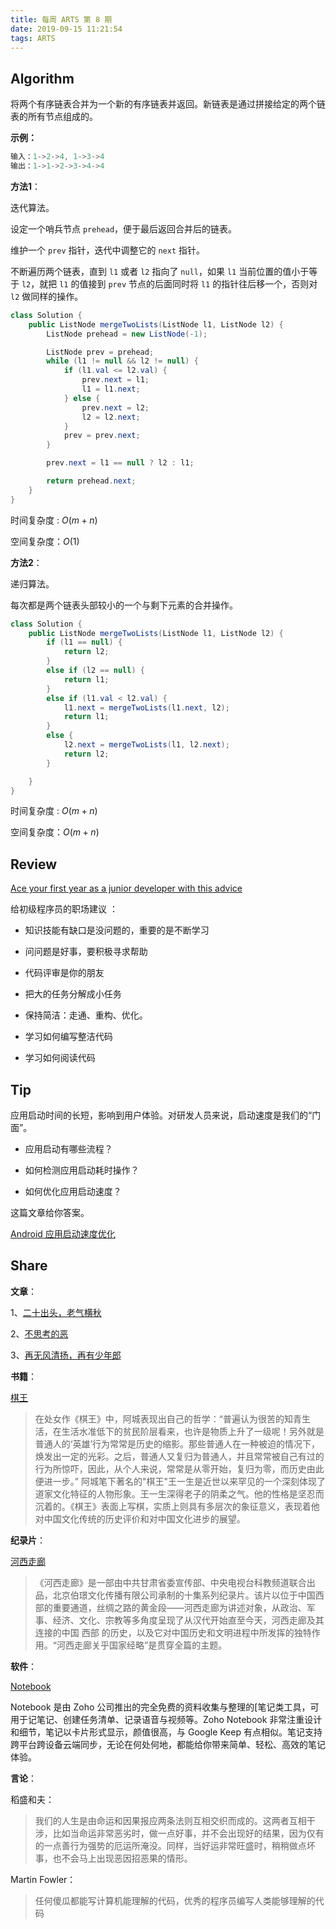 ```yaml
---
title: 每周 ARTS 第 8 期
date: 2019-09-15 11:21:54
tags: ARTS
---
```


## Algorithm

将两个有序链表合并为一个新的有序链表并返回。新链表是通过拼接给定的两个链表的所有节点组成的。 

**示例：**

```java
输入：1->2->4, 1->3->4
输出：1->1->2->3->4->4
```

**方法1**：

迭代算法。

设定一个哨兵节点 `prehead`，便于最后返回合并后的链表。

维护一个 `prev` 指针，迭代中调整它的 `next` 指针。

不断遍历两个链表，直到 `l1` 或者 `l2` 指向了 `null`，如果 `l1` 当前位置的值小于等于 `l2`，就把 `l1` 的值接到 `prev` 节点的后面同时将 `l1` 的指针往后移一个，否则对 `l2` 做同样的操作。

```java
class Solution {
    public ListNode mergeTwoLists(ListNode l1, ListNode l2) {
        ListNode prehead = new ListNode(-1);

        ListNode prev = prehead;
        while (l1 != null && l2 != null) {
            if (l1.val <= l2.val) {
                prev.next = l1;
                l1 = l1.next;
            } else {
                prev.next = l2;
                l2 = l2.next;
            }
            prev = prev.next;
        }

        prev.next = l1 == null ? l2 : l1;

        return prehead.next;
    }
}
```

时间复杂度 : $O(m+n)$

空间复杂度：$O(1)$

**方法2**：

递归算法。

每次都是两个链表头部较小的一个与剩下元素的合并操作。

```java
class Solution {
    public ListNode mergeTwoLists(ListNode l1, ListNode l2) {
        if (l1 == null) {
            return l2;
        }
        else if (l2 == null) {
            return l1;
        }
        else if (l1.val < l2.val) {
            l1.next = mergeTwoLists(l1.next, l2);
            return l1;
        }
        else {
            l2.next = mergeTwoLists(l1, l2.next);
            return l2;
        }

    }
}
```

时间复杂度 : $O(m+n)$

空间复杂度：$O(m+n)$

## Review

[Ace your first year as a junior developer with this advice](https://www.freecodecamp.org/news/ace-your-first-year-as-a-junior-developer-with-this-advice-bbc68b6fe2d9/)

给初级程序员的职场建议 ： 

- 知识技能有缺口是没问题的，重要的是不断学习

- 问问题是好事，要积极寻求帮助

- 代码评审是你的朋友

- 把大的任务分解成小任务

- 保持简洁：走通、重构、优化。

- 学习如何编写整洁代码

- 学习如何阅读代码

## Tip

应用启动时间的长短，影响到用户体验。对研发人员来说，启动速度是我们的“门面”。

- 应用启动有哪些流程？

- 如何检测应用启动耗时操作？

- 如何优化应用启动速度？

这篇文章给你答案。

[Android 应用启动速度优化](http://wuzhangyang.com/2019/09/09/android-launch-time-performance-optimization/)

## Share

**文章**：

1、[二十出头，老气横秋](https://mp.weixin.qq.com/s/mX8aphHjd-LshjjuP0s5uQ)

2、[不思考的恶](https://mp.weixin.qq.com/s/W9NYqhHddtnV7h-_NbspJQ)

3、[再无风清扬，再有少年郎](https://mp.weixin.qq.com/s/NG1tbz6N-yC9RgGCElSdpg)

**书籍**：

[棋王](https://book.douban.com/subject/1020961/)

> 在处女作《棋王》中，阿城表现出自己的哲学：“普遍认为很苦的知青生活，在生活水准低下的贫民阶层看来，也许是物质上升了一级呢！另外就是普通人的‘英雄’行为常常是历史的缩影。那些普通人在一种被迫的情况下，焕发出一定的光彩。之后，普通人又复归为普通人，并且常常被自己有过的行为所惊吓，因此，从个人来说，常常是从零开始，复归为零，而历史由此便进一步。” 阿城笔下著名的"棋王"王一生是近世以来罕见的一个深刻体现了道家文化特征的人物形象。王一生深得老子的阴柔之气。他的性格是坚忍而沉着的。《棋王》表面上写棋，实质上则具有多层次的象征意义，表现着他对中国文化传统的历史评价和对中国文化进步的展望。

**纪录片**：

[河西走廊](https://movie.douban.com/subject/24736278/)

> 《河西走廊》是一部由中共甘肃省委宣传部、中央电视台科教频道联合出品，北京伯璟文化传播有限公司承制的十集系列纪录片。该片以位于中国西部的重要通道，丝绸之路的黄金段——河西走廊为讲述对象，从政治、军事、经济、文化、宗教等多角度呈现了从汉代开始直至今天，河西走廊及其连接的中国 西部 的历史，以及它对中国历史和文明进程中所发挥的独特作用。“河西走廊关乎国家经略”是贯穿全篇的主题。

**软件**：

[Notebook](https://www.zoho.com/notebook/)

Notebook 是由 Zoho 公司推出的完全免费的资料收集与整理的[笔记类工具，可用于记笔记、创建任务清单、记录语音与视频等。Zoho Notebook 非常注重设计和细节，笔记以卡片形式显示，颜值很高，与 Google Keep 有点相似。笔记支持跨平台跨设备云端同步，无论在何处何地，都能给你带来简单、轻松、高效的笔记体验。

**言论**：

稻盛和夫：

> 我们的人生是由命运和因果报应两条法则互相交织而成的。这两者互相干涉，比如当命运非常恶劣时，做一点好事，并不会出现好的结果，因为仅有的一点善行为强势的厄运所淹没。同样，当好运非常旺盛时，稍稍做点坏事，也不会马上出现恶因招恶果的情形。 

Martin Fowler：

> 任何傻瓜都能写计算机能理解的代码，优秀的程序员编写人类能够理解的代码

